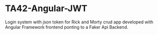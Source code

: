 # TA42-Angular-JWT
Login system with json token for Rick and Morty crud app developed with Angular Framework frontend ponting to a Faker Api Backend. 
